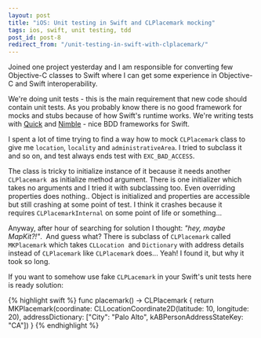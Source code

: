 ```yaml
---
layout: post
title: "iOS: Unit testing in Swift and CLPlacemark mocking"
tags: ios, swift, unit testing, tdd
post_id: post-8
redirect_from: "/unit-testing-in-swift-with-clplacemark/"
---
```

Joined one project yesterday and I am responsible for converting few Objective-C
classes to Swift where I can get some experience in Objective-C and Swift
interoperability.

We're doing unit tests - this is the main requirement that new code should
contain unit tests. As you probably know there is no good framework for mocks
and stubs because of how Swift's runtime works. We're writing tests with
[Quick][quick] and [Nimble][nimble] - nice BDD frameworks for Swift.

I spent a lot of time trying to find a way how to mock `CLPlacemark` class to
give me `location`, `locality` and `administrativeArea`. I tried to subclass it
and so on, and test always ends test with `EXC_BAD_ACCESS`.

The class is tricky to initialize instance of it because it needs
another `CLPlacemark`  as initialize method argument. There is one initializer
which takes no arguments and I tried it with subclassing too. Even overriding
properties does nothing.. Object is initialized and properties are accessible
but still crashing at some point of test. I think it crashes because it requires `CLPlacemarkInternal` on some point of life or something...

Anyway, after hour of searching for solution I thought: *"hey, maybe MapKit?!"*. 
And guess what? There is subclass of `CLPlacemark` called `MKPlacemark` which
takes `CLLocation`  and `Dictionary` with address details instead of `CLPlacemark` like `CLPlacemark` does... Yeah! I found it, but why it took so long.

If you want to somehow use fake `CLPLacemark` in your Swift's unit tests here is ready solution:

{% highlight swift %}
func placemark() -> CLPlacemark {
    return MKPlacemark(coordinate: CLLocationCoordinate2D(latitude: 10, longitude: 20), addressDictionary: ["City": "Palo Alto", kABPersonAddressStateKey: "CA"])
}
{% endhighlight %}

[quick]: https://github.com/Quick/Quick
[nimble]: https://github.com/Quick/Nimble
